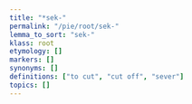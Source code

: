```yaml
---
title: "*sek-"
permalink: "/pie/root/sek-"
lemma_to_sort: "sek-"
klass: root
etymology: []
markers: []
synonyms: []
definitions: ["to cut", "cut off", "sever"]
topics: []
---
```

